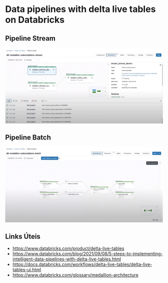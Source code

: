 # Data pipelines with delta live tables on Databricks

## Pipeline Stream

[![Stream](https://github.com/guimarczewski/data_pipeline_databricks/raw/main/images/complete_pipeline_stream.PNG)]()

## Pipeline Batch

[![Batch](https://github.com/guimarczewski/data_pipeline_databricks/raw/main/images/complete_pipeline.PNG)]()

## Links Úteis
- https://www.databricks.com/product/delta-live-tables
- https://www.databricks.com/blog/2021/09/08/5-steps-to-implementing-intelligent-data-pipelines-with-delta-live-tables.html
- https://docs.databricks.com/workflows/delta-live-tables/delta-live-tables-ui.html
- https://www.databricks.com/glossary/medallion-architecture
